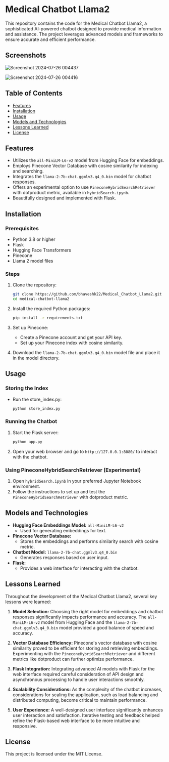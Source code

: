 
# Medical Chatbot Llama2

This repository contains the code for the Medical Chatbot Llama2, a sophisticated AI-powered chatbot designed to provide medical information and assistance. The project leverages advanced models and frameworks to ensure accurate and efficient performance.

## Screenshots
![Screenshot 2024-07-26 004437](https://github.com/user-attachments/assets/3a75a388-1b39-4a64-bbf2-e74da7794145)

![Screenshot 2024-07-26 004416](https://github.com/user-attachments/assets/a432ed02-690a-43f6-a9d1-c96661665e29)



## Table of Contents
- [Features](#features)
- [Installation](#installation)
- [Usage](#usage)
- [Models and Technologies](#models-and-technologies)
- [Lessons Learned](#lessons-learned)
- [License](#license)

## Features
- Utilizes the `all-MiniLM-L6-v2` model from Hugging Face for embeddings.
- Employs Pinecone Vector Database with cosine similarity for indexing and searching.
- Integrates the `llama-2-7b-chat.ggmlv3.q4_0.bin` model for chatbot responses.
- Offers an experimental option to use `PineconeHybridSearchRetriever` with dotproduct metric, available in `hybridSearch.ipynb`.
- Beautifully designed and implemented with Flask.

## Installation

### Prerequisites
- Python 3.8 or higher
- Flask
- Hugging Face Transformers
- Pinecone
- Llama 2 model files

### Steps
1. Clone the repository:
    ```bash
    git clone https://github.com/bhaveshk22/Medical_Chatbot_Llama2.git
    cd medical-chatbot-llama2
    ```

2. Install the required Python packages:
    ```bash
    pip install -r requirements.txt
    ```

3. Set up Pinecone:
    - Create a Pinecone account and get your API key.
    - Set up your Pinecone index with cosine similarity.

4. Download the `llama-2-7b-chat.ggmlv3.q4_0.bin` model file and place it in the model directory.

## Usage

### Storing the Index
- Run the store_index.py:
    ```bash
    python store_index.py
    ```

### Running the Chatbot
1. Start the Flask server:
    ```bash
    python app.py
    ```

2. Open your web browser and go to `http://127.0.0.1:8080/` to interact with the chatbot.

### Using PineconeHybridSearchRetriever (Experimental)
1. Open `hybridSearch.ipynb` in your preferred Jupyter Notebook environment.
2. Follow the instructions to set up and test the `PineconeHybridSearchRetriever` with dotproduct metric.

## Models and Technologies
- **Hugging Face Embeddings Model:** `all-MiniLM-L6-v2`
  - Used for generating embeddings for text.
- **Pinecone Vector Database:**
  - Stores the embeddings and performs similarity search with cosine metric.
- **Chatbot Model:** `llama-2-7b-chat.ggmlv3.q4_0.bin`
  - Generates responses based on user input.
- **Flask:**
  - Provides a web interface for interacting with the chatbot.

## Lessons Learned
Throughout the development of the Medical Chatbot Llama2, several key lessons were learned:

1. **Model Selection:** Choosing the right model for embeddings and chatbot responses significantly impacts performance and accuracy. The `all-MiniLM-L6-v2` model from Hugging Face and the `llama-2-7b-chat.ggmlv3.q4_0.bin` model provided a good balance of speed and accuracy.

2. **Vector Database Efficiency:** Pinecone's vector database with cosine similarity proved to be efficient for storing and retrieving embeddings. Experimenting with the `PineconeHybridSearchRetriever` and different metrics like dotproduct can further optimize performance.

3. **Flask Integration:** Integrating advanced AI models with Flask for the web interface required careful consideration of API design and asynchronous processing to handle user interactions smoothly.

4. **Scalability Considerations:** As the complexity of the chatbot increases, considerations for scaling the application, such as load balancing and distributed computing, become critical to maintain performance.

5. **User Experience:** A well-designed user interface significantly enhances user interaction and satisfaction. Iterative testing and feedback helped refine the Flask-based web interface to be more intuitive and responsive.


## License
This project is licensed under the MIT License.
